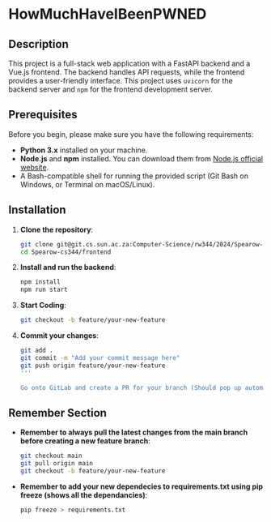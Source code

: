 # HowMuchHaveIBeenPWNED

## Description

This project is a full-stack web application with a FastAPI backend and a Vue.js frontend. The backend handles API requests, while the frontend provides a user-friendly interface. This project uses `uvicorn` for the backend server and `npm` for the frontend development server.

## Prerequisites

Before you begin, please make sure you have the following requirements:
- **Python 3.x** installed on your machine.
- **Node.js** and **npm** installed. You can download them from [Node.js official website](https://nodejs.org/).
- A Bash-compatible shell for running the provided script (Git Bash on Windows, or Terminal on macOS/Linux).

## Installation

1. **Clone the repository**:

   ```sh
   git clone git@git.cs.sun.ac.za:Computer-Science/rw344/2024/Spearow-cs344.git
   cd Spearow-cs344/frontend

2. **Install and run the backend**:
    
    ```sh
    npm install
    npm run start 
    
3. **Start Coding**:
    
    ```sh
    git checkout -b feature/your-new-feature

4. **Commit your changes**:
   
    ```sh
    git add .
    git commit -m "Add your commit message here"
    git push origin feature/your-new-feature
    '''

    Go onto GitLab and create a PR for your branch (Should pop up automatically)

## Remember Section

- **Remember to always pull the latest changes from the main branch before creating a new feature branch**:
    
    ```sh
    git checkout main
    git pull origin main
    git checkout -b feature/your-new-feature
    ```
- **Remember to add your new dependecies to requirements.txt using pip freeze (shows all the dependancies)**:
        
    ```sh
    pip freeze > requirements.txt
    ```
